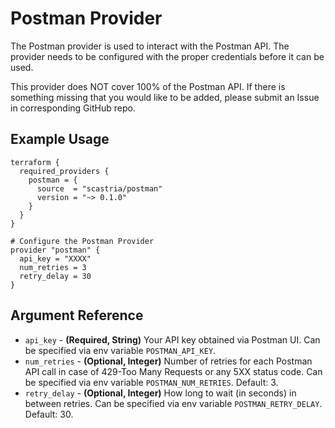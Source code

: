 # Postman Provider
The Postman provider is used to interact with the Postman API.  The provider
needs to be configured with the proper credentials before it can be used.

This provider does NOT cover 100% of the Postman API.  If there is something missing
that you would like to be added, please submit an Issue in corresponding GitHub repo.
## Example Usage
```hcl
terraform {
  required_providers {
    postman = {
      source  = "scastria/postman"
      version = "~> 0.1.0"
    }
  }
}

# Configure the Postman Provider
provider "postman" {
  api_key = "XXXX"
  num_retries = 3
  retry_delay = 30
}
```
## Argument Reference
* `api_key` - **(Required, String)** Your API key obtained via Postman UI. Can be specified via env variable `POSTMAN_API_KEY`.
* `num_retries` - **(Optional, Integer)** Number of retries for each Postman API call in case of 429-Too Many Requests or any 5XX status code. Can be specified via env variable `POSTMAN_NUM_RETRIES`. Default: 3.
* `retry_delay` - **(Optional, Integer)** How long to wait (in seconds) in between retries. Can be specified via env variable `POSTMAN_RETRY_DELAY`. Default: 30.
